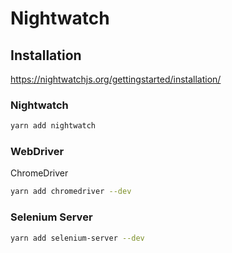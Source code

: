 # Nightwatch

## Installation

https://nightwatchjs.org/gettingstarted/installation/

### Nightwatch

```bash
yarn add nightwatch
```

### WebDriver

ChromeDriver  

```bash
yarn add chromedriver --dev
```

### Selenium Server  

```bash
yarn add selenium-server --dev
```
